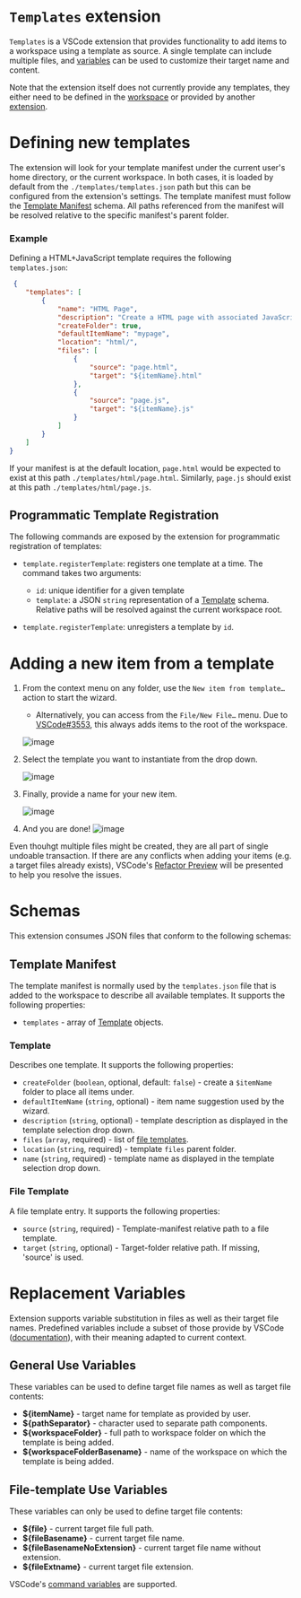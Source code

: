 # `Templates` extension

`Templates` is a VSCode extension that provides functionality to add items to a workspace using a template as source. A single template can include multiple files, and [variables](#variables-reference) can be used to customize their target name and content.

Note that the extension itself does not currently provide any templates, they either need to be defined in the [workspace](#workspace) or provided by another [extension](#using-an-extension).

# Defining new templates
The extension will look for your template manifest under the current user's home directory, or the current workspace.  In both cases, it is loaded by default from the `./templates/templates.json` path but this can be configured from the extension's settings.
The template manifest must follow the [Template Manifest](#template-manifest) schema. All paths referenced from the manifest will be resolved relative to the specific manifest's parent folder.

### Example
Defining a HTML+JavaScript template requires the following `templates.json`:

```json
 {
    "templates": [
        {
            "name": "HTML Page",
            "description": "Create a HTML page with associated JavaScript file.",
            "createFolder": true,
            "defaultItemName": "mypage",
            "location": "html/",
            "files": [
                {
                    "source": "page.html",
                    "target": "${itemName}.html"
                },
                {
                    "source": "page.js",
                    "target": "${itemName}.js"
                }
            ]
        }
    ]
}
```
If your manifest is at the default location, `page.html` would be expected to exist at this path `./templates/html/page.html`. Similarly, `page.js` should exist at this path `./templates/html/page.js`.

## Programmatic Template Registration
The following commands are exposed by the extension for programmatic registration of templates: 

- `template.registerTemplate`: registers one template at a time. The command takes two arguments:
  - `id`: unique identifier for a given template
  - `template`: a JSON `string` representation of a [Template](#template) schema. Relative paths will be resolved against the current workspace root.

-  `template.registerTemplate`: unregisters a template by `id`.

# Adding a new item from a template
1. From the context menu on any folder, use the `New item from template…` action to start the wizard.
    - Alternatively, you can access from the `File/New File…` menu. Due to [VSCode#3553](https://github.com/Microsoft/vscode/issues/3553), this always adds items to the root of the workspace.

    ![image](https://user-images.githubusercontent.com/38414719/155912187-ebffe7f2-c7dd-4626-b266-1f08b9a6e113.png)


2. Select the template you want to instantiate from the drop down.

    ![image](https://user-images.githubusercontent.com/38414719/155913124-7012a0bd-13f3-484e-932c-cdfeb1da7b95.png)

3. Finally, provide a name for your new item.

    ![image](https://user-images.githubusercontent.com/38414719/155913242-8476fb85-e916-40f4-ae04-434ef4341efe.png)

4. And you are done!
    ![image](https://user-images.githubusercontent.com/38414719/155915384-1f5fc5fc-ae5a-4c01-83ba-18d26f8f8306.png)

Even thouhgt multiple files might be created, they are all part of single undoable transaction. If there are any conflicts when adding your items (e.g. a target files already exists), VSCode's [Refactor Preview](https://code.visualstudio.com/updates/v1_42#_rename-preview) will be presented to help you resolve the issues.

# Schemas
This extension consumes JSON files that conform to the following schemas: 

## Template Manifest
The template manifest is normally used  by the `templates.json` file that is added to the workspace to describe all available templates.  It supports the following properties:
- `templates` - array of [Template](#template) objects.

### Template
Describes one template. It supports the following properties:
- `createFolder` (`boolean`, optional, default: `false`) - create a `$itemName` folder to place all items under. 
- `defaultItemName` (`string`, optional) - item name suggestion used by the wizard. 
- `description` (`string`, optional) - template description as displayed in the template selection drop down.
- `files` (`array`, required) - list of [file templates](#file-template).
- `location` (`string`, required) - template `files` parent folder. 
- `name` (`string`, required) - template name as displayed in the template selection drop down.

### File Template
A file template entry. It supports the following properties:
- `source` (`string`, required) - Template-manifest relative path to a file template. 
- `target` (`string`, optional) - Target-folder relative path. If missing, 'source' is used.

# Replacement Variables
Extension supports variable substitution in files as well as their target file names. Predefined variables include a subset of those provide by VSCode ([documentation](https://code.visualstudio.com/docs/editor/variables-reference)), with their meaning adapted to current context.

## General Use Variables
These variables can be used to define target file names as well as target file contents: 
- **${itemName}** - target name for template as provided by user. 
- **${pathSeparator}** - character used to separate path components.
- **${workspaceFolder}** - full path to workspace folder on which the template is being added.
- **${workspaceFolderBasename}** - name of the workspace on which the template is being added. 

## File-template Use Variables
These variables can only be used to define target file contents:
- **${file}** - current target file full path.
- **${fileBasename}** - current target file name.
- **${fileBasenameNoExtension}** - current target file name without extension.
- **${fileExtname}** - current target file extension. 

VSCode's [command variables](https://code.visualstudio.com/docs/editor/variables-reference#_command-variables) are supported.
